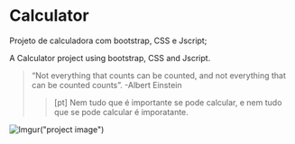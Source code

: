 # Calculator
Projeto de calculadora com bootstrap, CSS e Jscript;

A Calculator project using bootstrap, CSS and Jscript.

> “Not everything that counts can be counted, and not everything that can be counted counts”. -Albert Einstein
>>[pt] Nem tudo que é importante se pode calcular, e nem tudo que se pode calcular é imporatante.  





![Imgur](https://i.imgur.com/bUUgTwp.png)("project image")
